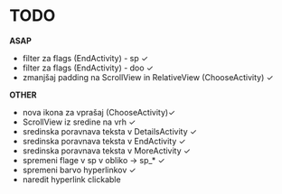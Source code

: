 TODO
====

**ASAP**
- filter za flags (EndActivity) - sp ✓
- filter za flags (EndActivity) - doo ✓
- zmanjšaj padding na ScrollView in RelativeView (ChooseActivity) ✓

**OTHER**
- nova ikona za vprašaj (ChooseActivity)✓
- ScrollView iz sredine na vrh ✓
- sredinska poravnava teksta v DetailsActivity ✓
- sredinska poravnava teksta v EndActivity ✓
- sredinska poravnava teksta v MoreActivity ✓
- spremeni flage v sp v obliko -> sp_* ✓
- spremeni barvo hyperlinkov ✓
- naredit hyperlink clickable